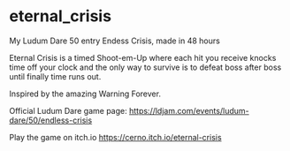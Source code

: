 # eternal_crisis
My Ludum Dare 50 entry Endess Crisis, made in 48 hours

Eternal Crisis is a timed Shoot-em-Up where each hit you receive knocks time off your clock and the only way to survive is to defeat boss after boss until finally time runs out.

Inspired by the amazing Warning Forever.

Official Ludum Dare game page:
https://ldjam.com/events/ludum-dare/50/endless-crisis

Play the game on itch.io
https://cerno.itch.io/eternal-crisis
